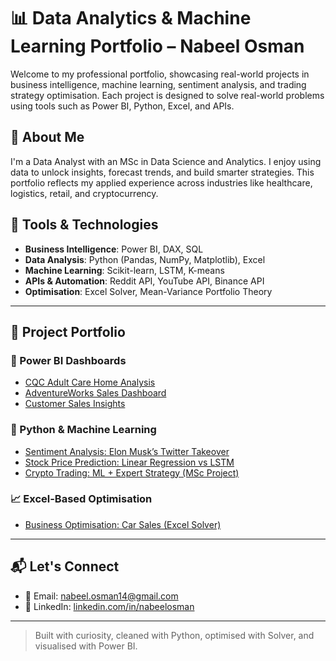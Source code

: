 # 📊 Data Analytics & Machine Learning Portfolio – Nabeel Osman

Welcome to my professional portfolio, showcasing real-world projects in business intelligence, machine learning, sentiment analysis, and trading strategy optimisation. Each project is designed to solve real-world problems using tools such as Power BI, Python, Excel, and APIs.

## 🧠 About Me
I'm a Data Analyst with an MSc in Data Science and Analytics. I enjoy using data to unlock insights, forecast trends, and build smarter strategies. This portfolio reflects my applied experience across industries like healthcare, logistics, retail, and cryptocurrency.

## 🧰 Tools & Technologies

- **Business Intelligence**: Power BI, DAX, SQL
- **Data Analysis**: Python (Pandas, NumPy, Matplotlib), Excel
- **Machine Learning**: Scikit-learn, LSTM, K-means
- **APIs & Automation**: Reddit API, YouTube API, Binance API
- **Optimisation**: Excel Solver, Mean-Variance Portfolio Theory

---

## 📂 Project Portfolio

### 🔷 Power BI Dashboards
- [CQC Adult Care Home Analysis](./%5BPower%20BI%5D%20CQC-Care-Home-Analysis/)
- [AdventureWorks Sales Dashboard](./%5BPower%20BI%5D%20AdventureWorks-Sales-Dashboard/)
- [Customer Sales Insights](./%5BPower%20BI%5D%20Customer-Sales-Insights/)

### 🧪 Python & Machine Learning
- [Sentiment Analysis: Elon Musk’s Twitter Takeover](./Sentiment-Analysis-Elon-Musk-Twitter/)
- [Stock Price Prediction: Linear Regression vs LSTM](./Stock%20Prediction%20-%20LR%20vs%20LSTM/)
- [Crypto Trading: ML + Expert Strategy (MSc Project)](./ML%20%2B%20Expert-Trading/)

### 📈 Excel-Based Optimisation
- [Business Optimisation: Car Sales (Excel Solver)](./Business-Optimisation-Car-Sales-Solver/)

---

## 📬 Let's Connect

- 📧 Email: [nabeel.osman14@gmail.com](mailto:nabeel.osman14@gmail.com)
- 💼 LinkedIn: [linkedin.com/in/nabeelosman](https://linkedin.com/in/nabeelosman)

---

> Built with curiosity, cleaned with Python, optimised with Solver, and visualised with Power BI.
